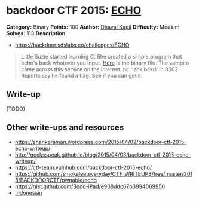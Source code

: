 # backdoor CTF 2015: [ECHO](https://backdoor.sdslabs.co/challenges/ECHO)

**Category:** Binary
**Points:** 100
**Author:** [Dhaval Kapil](https://backdoor.sdslabs.co/users/vampire)
**Difficulty:** Medium
**Solves:** 113
**Description:** 

* <https://backdoor.sdslabs.co/challenges/ECHO>

> Little Suzie started learning C. She created a simple program that echo's back whatever you input. [Here](http://hack.bckdr.in/ECHO/echo) is the binary file. The vampire came across this service on the internet. nc hack.bckdr.in 8002. Reports say he found a flag. See if you can get it.

## Write-up

(TODO)

## Other write-ups and resources

* <https://shankaraman.wordpress.com/2015/04/02/backdoor-ctf-2015-echo-writeup/>
* <http://geeksspeak.github.io/blog/2015/04/03/backdoor-ctf-2015-echo-writeup/>
* <https://ctf-team.vulnhub.com/backdoor-ctf-2015-echo/>
* <https://github.com/smokeleeteveryday/CTF_WRITEUPS/tree/master/2015/BACKDOORCTF/pwnable/echo>
* <https://gist.github.com/Bono-iPad/e908ddc67b3994069950>
* [Indonesian](https://docs.google.com/document/d/1kaoFGEtSO2X7SJYs7JRsHJXVXyuJ1SheRl-qcPCmo3s/edit)
